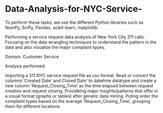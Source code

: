 # Data-Analysis-for-NYC-Service-
To perform these tasks, we use the different Python libraries such as NumPy, SciPy, Pandas, scikit-learn, matplotlib.

Performing a service request data analysis of New York City 311 calls. Focusing on the data wrangling techniques to understand the pattern in the data and also visualize the major complaint types.

Domain: Customer Service

Analysis performed:

Importing a 311 NYC service request file as csv format.
Read or convert the columns ‘Created Date’ and Closed Date’ to datetime datatype and create a new column ‘Request_Closing_Time’ as the time elapsed between request creation and request closing.
Provideing major insights/patterns that offer in a visual format (graphs or tables) after generic data mining.
Puting order the complaint types based on the average ‘Request_Closing_Time’, grouping them for different locations.
